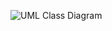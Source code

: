 ![UML Class Diagram](https://user-images.githubusercontent.com/74929461/149323905-f4f46f2c-8f05-4e25-a545-0a5cfd02e6ff.jpg)
